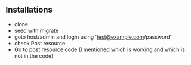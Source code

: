 ## Installations
- clone
- seed with migrate
- goto host/admin and login using 'test@example.com/password'
- check Post resource
- Go to post resource code (I mentioned which is working and which is not in the code)